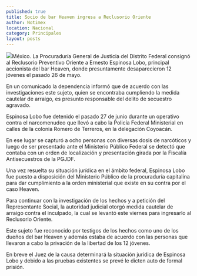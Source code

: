 ```yaml
---
published: true
title: Socio de bar Heaven ingresa a Reclusorio Oriente
author: Notimex
location: Nacional
category: Principales
layout: posts
---
```


![](http://i.imgur.com/z479arNm.jpg)México. La Procuraduría General de Justicia del Distrito Federal consignó al Reclusorio Preventivo Oriente a Ernesto Espinosa Lobo, principal accionista del bar Heaven, donde presuntamente desaparecieron 12 jóvenes el pasado 26 de mayo.

En un comunicado la dependencia informó que de acuerdo con las investigaciones este sujeto, quien se encontraba cumpliendo la medida cautelar de arraigo, es presunto responsable del delito de secuestro agravado.

Espinosa Lobo fue detenido el pasado 27 de junio durante un operativo contra el narcomenudeo que llevó a cabo la Policía Federal Ministerial en calles de la colonia Romero de Terreros, en la delegación Coyoacán.

En ese lugar se capturó a ocho personas con diversas dosis de narcóticos y luego de ser presentado ante el Ministerio Público Federal se detectó que contaba con un orden de localización y presentación girada por la Fiscalía Antisecuestros de la PGJDF.

Una vez resuelta su situación jurídica en el ámbito federal, Espinosa Lobo fue puesto a disposición del Ministerio Público de la procuraduría capitalina para dar cumplimiento a la orden ministerial que existe en su contra por el caso Heaven.

Para continuar con la investigación de los hechos y a petición del Representante Social, la autoridad judicial otorgó medida cautelar de arraigo contra el inculpado, la cual se levantó este viernes para ingresarlo al Reclusorio Oriente.

Este sujeto fue reconocido por testigos de los hechos como uno de los dueños del bar Heaven y además estaba de acuerdo con las personas que llevaron a cabo la privación de la libertad de los 12 jóvenes.

En breve el Juez de la causa determinará la situación jurídica de Espinosa Lobo y debido a las pruebas existentes se prevé le dicten auto de formal prisión.
